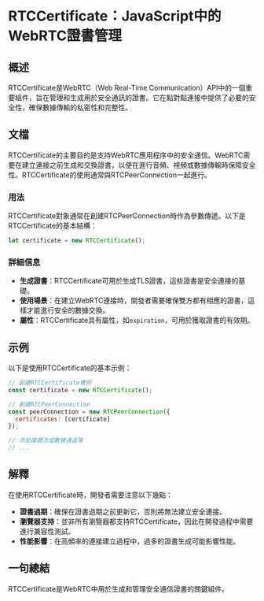 <!--
Meta Description: # RTCCertificate：JavaScript中的WebRTC證書管理 ## 概述 RTCCertificate是WebRTC（Web Real-Time Communication）API中的一個重要組件，旨在管理和生成用於安全通訊的證書。它在點對點連接中提供了必要的安全性，確保數據傳輸的...
Meta Keywords: rtccertificate, certificate, new, javascript, const
-->

# RTCCertificate：JavaScript中的WebRTC證書管理

## 概述
RTCCertificate是WebRTC（Web Real-Time Communication）API中的一個重要組件，旨在管理和生成用於安全通訊的證書。它在點對點連接中提供了必要的安全性，確保數據傳輸的私密性和完整性。

## 文檔
RTCCertificate的主要目的是支持WebRTC應用程序中的安全通信。WebRTC需要在建立連接之前生成和交換證書，以便在進行音頻、視頻或數據傳輸時保障安全性。RTCCertificate的使用通常與RTCPeerConnection一起進行。

### 用法
RTCCertificate對象通常在創建RTCPeerConnection時作為參數傳遞。以下是RTCCertificate的基本結構：

```javascript
let certificate = new RTCCertificate();
```

### 詳細信息
- **生成證書**：RTCCertificate可用於生成TLS證書，這些證書是安全連接的基礎。
- **使用場景**：在建立WebRTC連接時，開發者需要確保雙方都有相應的證書，這樣才能進行安全的數據交換。
- **屬性**：RTCCertificate具有屬性，如`expiration`，可用於獲取證書的有效期。

## 示例
以下是使用RTCCertificate的基本示例：

```javascript
// 創建RTCCertificate實例
const certificate = new RTCCertificate();

// 創建RTCPeerConnection
const peerConnection = new RTCPeerConnection({
  certificates: [certificate]
});

// 添加媒體流或數據通道等
// ...
```

## 解釋
在使用RTCCertificate時，開發者需要注意以下幾點：
- **證書過期**：確保在證書過期之前更新它，否則將無法建立安全連接。
- **瀏覽器支持**：並非所有瀏覽器都支持RTCCertificate，因此在開發過程中需要進行兼容性測試。
- **性能影響**：在高頻率的連接建立過程中，過多的證書生成可能影響性能。

## 一句總結
RTCCertificate是WebRTC中用於生成和管理安全通信證書的關鍵組件。